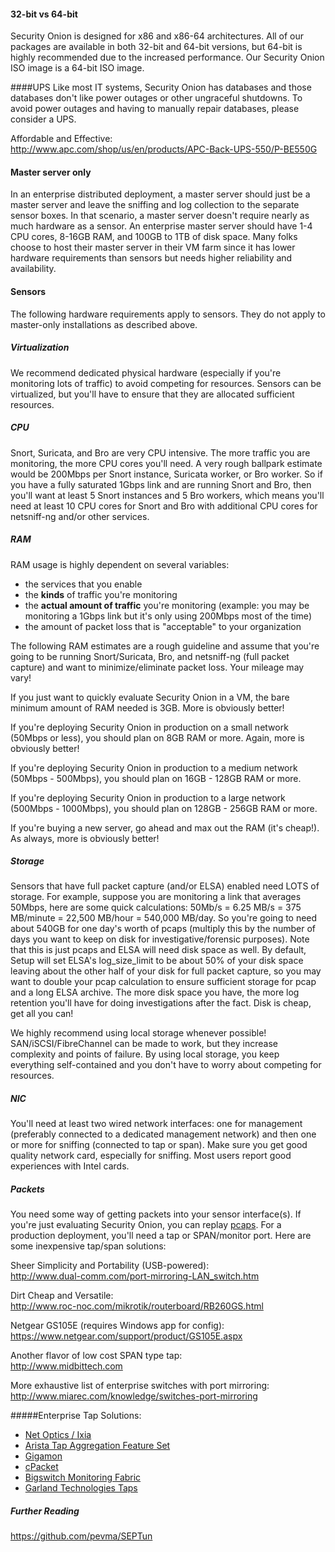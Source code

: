 #### 32-bit vs 64-bit ####
Security Onion is designed for x86 and x86-64 architectures.  All of our packages are available in both 32-bit and 64-bit versions, but 64-bit is highly recommended due to the increased performance.  Our Security Onion ISO image is a 64-bit ISO image.

####UPS
Like most IT systems, Security Onion has databases and those databases don't like power outages or other ungraceful shutdowns.  To avoid power outages and having to manually repair databases, please consider a UPS.

Affordable and Effective: <br/>
http://www.apc.com/shop/us/en/products/APC-Back-UPS-550/P-BE550G

#### Master server only
In an enterprise distributed deployment, a master server should just be a master server and leave the sniffing and log collection to the separate sensor boxes.  In that scenario, a master server doesn't require nearly as much hardware as a sensor.  An enterprise master server should have 1-4 CPU cores, 8-16GB RAM, and 100GB to 1TB of disk space.  Many folks choose to host their master server in their VM farm since it has lower hardware requirements than sensors but needs higher reliability and availability.

#### Sensors

The following hardware requirements apply to sensors.  They do not apply to master-only installations as described above.

##### Virtualization
We recommend dedicated physical hardware (especially if you're monitoring lots of traffic) to avoid competing for resources.  Sensors can be virtualized, but you'll have to ensure that they are allocated sufficient resources.

##### CPU
Snort, Suricata, and Bro are very CPU intensive.  The more traffic you are monitoring, the more CPU cores you'll need.  A very rough ballpark estimate would be 200Mbps per Snort instance, Suricata worker, or Bro worker.  So if you have a fully saturated 1Gbps link and are running Snort and Bro, then you'll want at least 5 Snort instances and 5 Bro workers, which means you'll need at least 10 CPU cores for Snort and Bro with additional CPU cores for netsniff-ng and/or other services.

##### RAM

RAM usage is highly dependent on several variables:
  * the services that you enable
  * the **kinds** of traffic you're monitoring
  * the **actual amount of traffic** you're monitoring (example: you may be monitoring a 1Gbps link but it's only using 200Mbps most of the time)
  * the amount of packet loss that is "acceptable" to your organization

The following RAM estimates are a rough guideline and assume that you're going to be running Snort/Suricata, Bro, and netsniff-ng (full packet capture) and want to minimize/eliminate packet loss.  Your mileage may vary!

If you just want to quickly evaluate Security Onion in a VM, the bare minimum amount of RAM needed is 3GB.  More is obviously better!

If you're deploying Security Onion in production on a small network (50Mbps or less), you should plan on 8GB RAM or more.  Again, more is obviously better!

If you're deploying Security Onion in production to a medium network (50Mbps - 500Mbps), you should plan on 16GB - 128GB RAM or more.

If you're deploying Security Onion in production to a large network (500Mbps - 1000Mbps), you should plan on 128GB - 256GB RAM or more.

If you're buying a new server, go ahead and max out the RAM (it's cheap!).  As always, more is obviously better!

##### Storage
Sensors that have full packet capture (and/or ELSA) enabled need LOTS of storage. For example, suppose you are monitoring a link that averages 50Mbps, here are some quick calculations: 50Mb/s = 6.25 MB/s = 375 MB/minute = 22,500 MB/hour = 540,000 MB/day. So you're going to need about 540GB for one day's worth of pcaps (multiply this by the number of days you want to keep on disk for investigative/forensic purposes). Note that this is just pcaps and ELSA will need disk space as well.  By default, Setup will set ELSA's log_size_limit to be about 50% of your disk space leaving about the other half of your disk for full packet capture, so you may want to double your pcap calculation to ensure sufficient storage for pcap and a long ELSA archive. The more disk space you have, the more log retention you'll have for doing investigations after the fact. Disk is cheap, get all you can!

We highly recommend using local storage whenever possible!  SAN/iSCSI/FibreChannel can be made to work, but they increase complexity and points of failure.  By using local storage, you keep everything self-contained and you don't have to worry about competing for resources.

##### NIC
You'll need at least two wired network interfaces: one for management (preferably connected to a dedicated management network) and then one or more for sniffing (connected to tap or span).  Make sure you get good quality network card, especially for sniffing.  Most users report good experiences with Intel cards.

##### Packets
You need some way of getting packets into your sensor interface(s).  If you're just evaluating Security Onion, you can replay [pcaps](Pcaps).  For a production deployment, you'll need a tap or SPAN/monitor port.  Here are some inexpensive tap/span solutions:<br>

Sheer Simplicity and Portability (USB-powered):<br>
<a href='http://www.dual-comm.com/port-mirroring-LAN_switch.htm'>http://www.dual-comm.com/port-mirroring-LAN_switch.htm</a><br>

Dirt Cheap and Versatile:<br>
<a href='http://www.roc-noc.com/mikrotik/routerboard/RB260GS.html'>http://www.roc-noc.com/mikrotik/routerboard/RB260GS.html</a><br>

Netgear GS105E (requires Windows app for config):  
https://www.netgear.com/support/product/GS105E.aspx 

Another flavor of low cost SPAN type tap:<br>
http://www.midbittech.com 

More exhaustive list of enterprise switches with port mirroring:<br>
<a href='http://www.miarec.com/knowledge/switches-port-mirroring'>http://www.miarec.com/knowledge/switches-port-mirroring</a><br>

#####Enterprise Tap Solutions:
 * [Net Optics / Ixia](http://www.ixiacom.com/network-visibility-products)
 * [Arista Tap Aggregation Feature Set](http://www.arista.com/en/solutions/tap-aggregation)
 * [Gigamon](http://gigamon.com)
 * [cPacket](http://cpacket.com)
 * [Bigswitch Monitoring Fabric](http://www.bigswitch.com/products/big-monitoring-fabric)
 * [Garland Technologies Taps](https://www.garlandtechnology.com/products)

##### Further Reading
https://github.com/pevma/SEPTun